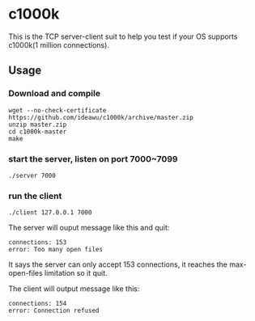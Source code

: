 c1000k
======

This is the TCP server-client suit to help you test if your OS supports c1000k(1 million connections).

## Usage

### Download and compile

	wget --no-check-certificate https://github.com/ideawu/c1000k/archive/master.zip
	unzip master.zip
	cd c1000k-master
	make

### start the server, listen on port 7000~7099

	./server 7000

### run the client

	./client 127.0.0.1 7000

The server will ouput message like this and quit:

	connections: 153
	error: Too many open files

It says the server can only accept 153 connections, it reaches the max-open-files limitation so it quit.

The client will output message like this:

	connections: 154
	error: Connection refused

